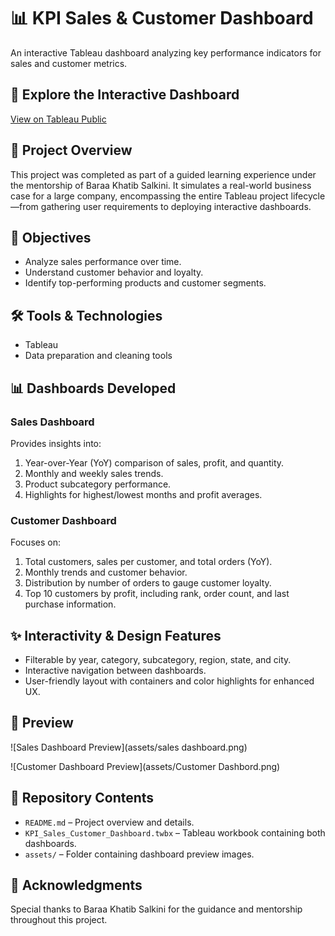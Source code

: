 # 📊 KPI Sales & Customer Dashboard

An interactive Tableau dashboard analyzing key performance indicators for sales and customer metrics.

## 🔗 Explore the Interactive Dashboard

[View on Tableau Public](https://public.tableau.com/app/profile/yevgeniya.agakhanova/viz/KPISales_17421279574960/SalesDashbord)

## 🧭 Project Overview

This project was completed as part of a guided learning experience under the mentorship of Baraa Khatib Salkini. It simulates a real-world business case for a large company, encompassing the entire Tableau project lifecycle—from gathering user requirements to deploying interactive dashboards.

## 🎯 Objectives

- Analyze sales performance over time.
- Understand customer behavior and loyalty.
- Identify top-performing products and customer segments.

## 🛠️ Tools & Technologies

- Tableau
- Data preparation and cleaning tools

## 📊 Dashboards Developed

### **Sales Dashboard**

Provides insights into:

1. Year-over-Year (YoY) comparison of sales, profit, and quantity.
2. Monthly and weekly sales trends.
3. Product subcategory performance.
4. Highlights for highest/lowest months and profit averages.

### **Customer Dashboard**

Focuses on:

1. Total customers, sales per customer, and total orders (YoY).
2. Monthly trends and customer behavior.
3. Distribution by number of orders to gauge customer loyalty.
4. Top 10 customers by profit, including rank, order count, and last purchase information.

## ✨ Interactivity & Design Features

- Filterable by year, category, subcategory, region, state, and city.
- Interactive navigation between dashboards.
- User-friendly layout with containers and color highlights for enhanced UX.

## 📸 Preview

![Sales Dashboard Preview](assets/sales dashboard.png)

![Customer Dashboard Preview](assets/Customer Dashbord.png)

## 📂 Repository Contents

- `README.md` – Project overview and details.
- `KPI_Sales_Customer_Dashboard.twbx` – Tableau workbook containing both dashboards.
- `assets/` – Folder containing dashboard preview images.

## 📝 Acknowledgments

Special thanks to Baraa Khatib Salkini for the guidance and mentorship throughout this project.

